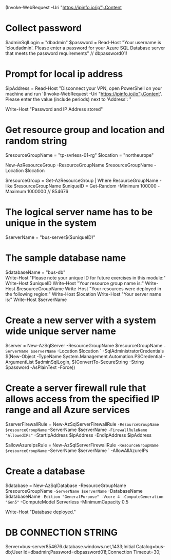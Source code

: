 (Invoke-WebRequest -Uri "https://ipinfo.io/ip").Content

# Collect password

$adminSqlLogin = "dbadmin"
$password = Read-Host "Your username is 'cloudadmin'. Please enter a password for your Azure SQL Database server that meets the password requirements"
// dbpassword01!

# Prompt for local ip address

$ipAddress = Read-Host "Disconnect your VPN, open PowerShell on your machine and run '(Invoke-WebRequest -Uri "https://ipinfo.io/ip").Content'. Please enter the value (include periods) next to 'Address': "

Write-Host "Password and IP Address stored"

# Get resource group and location and random string

$resourceGroupName = "tp-svrless-01-rg"
$location = "northeurope"

New-AzResourceGroup -ResourceGroupName $resourceGroupName -Location $location

$resourceGroup = Get-AzResourceGroup | Where ResourceGroupName -like $resourceGroupName
$uniqueID = Get-Random -Minimum 100000 -Maximum 1000000
// 854676

# The logical server name has to be unique in the system

$serverName = "bus-server$($uniqueID)"

# The sample database name

$databaseName = "bus-db"  
Write-Host "Please note your unique ID for future exercises in this module:"  
Write-Host $uniqueID
Write-Host "Your resource group name is:"
Write-Host $resourceGroupName
Write-Host "Your resources were deployed in the following region:"
Write-Host $location
Write-Host "Your server name is:"
Write-Host $serverName

# Create a new server with a system wide unique server name
$server = New-AzSqlServer -ResourceGroupName $resourceGroupName `
    -ServerName $serverName `
    -Location $location `
    -SqlAdministratorCredentials $(New-Object -TypeName System.Management.Automation.PSCredential -ArgumentList $adminSqlLogin, $(ConvertTo-SecureString -String $password -AsPlainText -Force))

# Create a server firewall rule that allows access from the specified IP range and all Azure services
$serverFirewallRule = New-AzSqlServerFirewallRule `
    -ResourceGroupName $resourceGroupName `
    -ServerName $serverName `
    -FirewallRuleName "AllowedIPs" `
    -StartIpAddress $ipAddress -EndIpAddress $ipAddress 

$allowAzureIpsRule = New-AzSqlServerFirewallRule `
    -ResourceGroupName $resourceGroupName `
    -ServerName $serverName `
    -AllowAllAzureIPs

# Create a database
$database = New-AzSqlDatabase  -ResourceGroupName $resourceGroupName `
    -ServerName $serverName `
    -DatabaseName $databaseName `
    -Edition "GeneralPurpose" -Vcore 4 -ComputeGeneration "Gen5" `
    -ComputeModel Serverless -MinimumCapacity 0.5

Write-Host "Database deployed."


# DB CONNECTION STRING
Server=bus-server854676.database.windows.net,1433;Initial Catalog=bus-db;User Id=dbadmin;Password=dbpassword01!;Connection Timeout=30;

